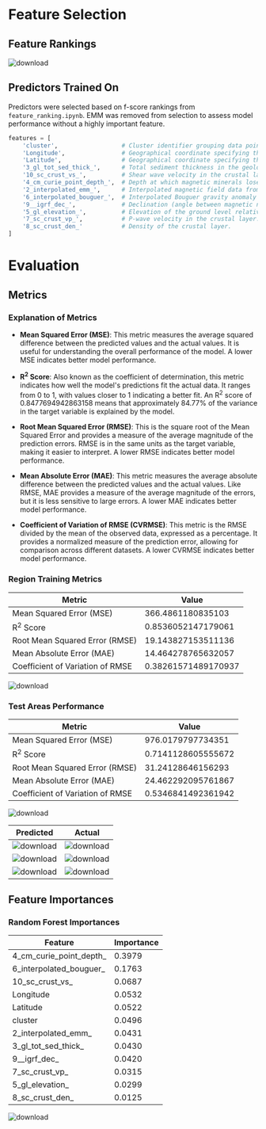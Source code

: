 
# Feature Selection 
## Feature Rankings
![download](https://github.com/user-attachments/assets/81eb3a33-ef8f-4306-9ee1-61ced0643ccc)

## Predictors Trained On
Predictors were selected based on f-score rankings from ```feature_ranking.ipynb```. EMM was removed from selection to assess model performance without a highly important feature.

```python
features = [
    'cluster',                  # Cluster identifier grouping data points with similar properties.
    'Longitude',                # Geographical coordinate specifying the east-west position.
    'Latitude',                 # Geographical coordinate specifying the north-south position.
    '3_gl_tot_sed_thick_',      # Total sediment thickness in the geological layer.
    '10_sc_crust_vs_',          # Shear wave velocity in the crustal layer.
    '4_cm_curie_point_depth_',  # Depth at which magnetic minerals lose their magnetism (Curie point).
    '2_interpolated_emm_',      # Interpolated magnetic field data from the EMM model.   
    '6_interpolated_bouguer_',  # Interpolated Bouguer gravity anomaly data.
    '9__igrf_dec_',             # Declination (angle between magnetic north and true north) from the IGRF model.
    '5_gl_elevation_',          # Elevation of the ground level relative to sea level.
    '7_sc_crust_vp_',           # P-wave velocity in the crustal layer.
    '8_sc_crust_den_'           # Density of the crustal layer.
]
```

# Evaluation 

## Metrics 

### Explanation of Metrics

- **Mean Squared Error (MSE)**: This metric measures the average squared difference between the predicted values and the actual values. It is useful for understanding the overall performance of the model. A lower MSE indicates better model performance.

- **R<sup>2</sup> Score**: Also known as the coefficient of determination, this metric indicates how well the model's predictions fit the actual data. It ranges from 0 to 1, with values closer to 1 indicating a better fit. An R<sup>2</sup> score of 0.8477694942863158 means that approximately 84.77% of the variance in the target variable is explained by the model.

- **Root Mean Squared Error (RMSE)**: This is the square root of the Mean Squared Error and provides a measure of the average magnitude of the prediction errors. RMSE is in the same units as the target variable, making it easier to interpret. A lower RMSE indicates better model performance.

- **Mean Absolute Error (MAE)**: This metric measures the average absolute difference between the predicted values and the actual values. Like RMSE, MAE provides a measure of the average magnitude of the errors, but it is less sensitive to large errors. A lower MAE indicates better model performance.

- **Coefficient of Variation of RMSE (CVRMSE)**: This metric is the RMSE divided by the mean of the observed data, expressed as a percentage. It provides a normalized measure of the prediction error, allowing for comparison across different datasets. A lower CVRMSE indicates better model performance.


### Region Training Metrics

| Metric                               | Value                   |
|--------------------------------------|-------------------------|
| Mean Squared Error (MSE)             | 366.4861180835103     |
| R<sup>2</sup> Score                  | 0.8536052147179061     |
| Root Mean Squared Error (RMSE)       | 19.143827153511136      |
| Mean Absolute Error (MAE)            | 14.464278765632057      |
| Coefficient of Variation of RMSE     | 0.38261571489170937      |


![download](https://github.com/user-attachments/assets/a31e4a3b-9387-48d1-9617-c6b9f35537be)



### Test Areas Performance


| Metric                               | Value                   |
|--------------------------------------|-------------------------|
| Mean Squared Error (MSE)             | 976.0179797734351      |
| R<sup>2</sup> Score                  | 0.7141128605555672      |
| Root Mean Squared Error (RMSE)       | 31.24128646156293      |
| Mean Absolute Error (MAE)            |  24.462292095761867      |
| Coefficient of Variation of RMSE     | 0.5346841492361942     |


![download](https://github.com/user-attachments/assets/7599cb33-df1c-47c6-840e-1af5444a8cb4)




| Predicted               | Actual                |
|-----------------------|-----------------------|
| ![download](https://github.com/user-attachments/assets/af2d26db-e7b5-4280-875c-061b945c0ac9) | ![download](https://github.com/user-attachments/assets/580709f5-2794-4801-9595-70290aad8f48)|
| ![download](https://github.com/user-attachments/assets/0c1ad277-06d9-4bc3-a707-2799febabaf3) | ![download](https://github.com/user-attachments/assets/402894a2-817e-44a5-89c8-fdbb61378cd8)|
|![download](https://github.com/user-attachments/assets/f91813a5-6d45-42e3-81b9-e096defa4588) | ![download](https://github.com/user-attachments/assets/8fbfe840-1cdd-489f-a8a8-ed8d892fd13a)|


## Feature Importances 

### Random Forest Importances 
| Feature                          | Importance |
|----------------------------------|------------|
| 4_cm_curie_point_depth_          | 0.3979     |
| 6_interpolated_bouguer_          | 0.1763     |
| 10_sc_crust_vs_                  | 0.0687     |
| Longitude                        | 0.0532     |
| Latitude                         | 0.0522     |
| cluster                          | 0.0496     |
| 2_interpolated_emm_              | 0.0431     |
| 3_gl_tot_sed_thick_              | 0.0430     |
| 9__igrf_dec_                     | 0.0420     |
| 7_sc_crust_vp_                   | 0.0315     |
| 5_gl_elevation_                  | 0.0299     |
| 8_sc_crust_den_                  | 0.0125     |

![download](https://github.com/user-attachments/assets/b8b7c8a0-b6b9-48d7-afc2-325ebd85b8ec)





